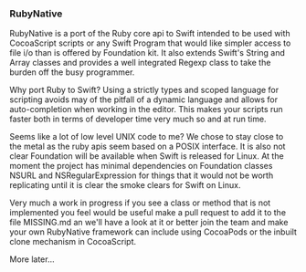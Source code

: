 ### RubyNative

RubyNative is a port of the Ruby core api to Swift intended to be used with CocoaScript
scripts or any Swift Program that would like simpler access to file i/o than is offered
by Foundation kit. It also extends Swift's String and Array classes and provides a
well integrated Regexp class to take the burden off the busy programmer.

Why port Ruby to Swift? Using a strictly types and scoped language for scripting
avoids may of the pitfall of a dynamic language and allows for auto-completion
when working in the editor. This makes your scripts run faster both in terms of
developer time very much so and at run time.

Seems like a lot of low level UNIX code to me? We chose to stay close to the metal
as the ruby apis seem based on a POSIX interface. It is also not clear Foundation will
be available when Swift is released for Linux. At the moment the project has minimal
dependencies on Foundation classes NSURL and NSRegularExpression for things that it
would not be worth replicating until it is clear the smoke clears for Swift on Linux.

Very much a work in progress if you see a class or method that is not implemented
you feel would be useful make a pull request to add it to the file MISSING.md
an we'll have a look at it or better join the team and make your own RubyNative 
framework can include using CocoaPods or the inbuilt clone mechanism in CocoaScript.

More later...
